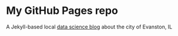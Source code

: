 # My GitHub Pages repo
A Jekyll-based local [data science blog](https://chrisjkuch.github.io) about the city of Evanston, IL
